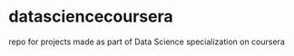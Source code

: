 datasciencecoursera
===================

repo for projects made as part of Data Science specialization on coursera
